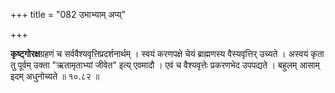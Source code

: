 +++
title = "082 उभाभ्याम् अप्य्"

+++

**कृष्ट्गोरक्ष**ग्रहणं च सर्ववैश्यवृत्तिप्रदर्शनार्थम् । स्वयं करणपक्षे चेयं ब्राह्मणस्य वैस्यवृत्तिर् उच्यते । अस्वयं कृता तु पूर्वम् उक्ता "ऋतामृताभ्यां जीवेत" इत्य् एवमादौ । एवं च वैश्यवृत्तेः प्रकरणभेद उपपद्यते । बहुलम् आसाम् इदम् अधुनोच्यते ॥ १०.८२ ॥